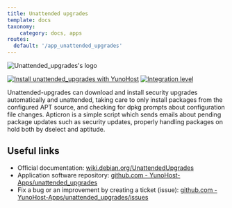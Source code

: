 ```yaml
---
title: Unattended upgrades
template: docs
taxonomy:
    category: docs, apps
routes:
  default: '/app_unattended_upgrades'
---
```


![Unattended_upgrades's logo](image://yunohost_package.png?height=80)

[![Install unattended_upgrades with YunoHost](https://install-app.yunohost.org/install-with-yunohost.png)](https://install-app.yunohost.org/?app=unattended_upgrades) [![Integration level](https://dash.yunohost.org/integration/unattended_upgrades.svg)](https://dash.yunohost.org/appci/app/unattended_upgrades)

Unattended-upgrades can download and install security upgrades automatically and unattended, taking care to only install packages from the configured APT source, and checking for dpkg prompts about configuration file changes.
Apticron is a simple script which sends emails about pending package updates such as security updates, properly handling packages on hold both by dselect and aptitude.

## Useful links

+ Official documentation: [wiki.debian.org/UnattendedUpgrades](https://wiki.debian.org/UnattendedUpgrades)
+ Application software repository: [github.com - YunoHost-Apps/unattended_upgrades](https://github.com/YunoHost-Apps/unattended_upgrades_ynh)
+ Fix a bug or an improvement by creating a ticket (issue): [github.com - YunoHost-Apps/unattended_upgrades/issues](https://github.com/YunoHost-Apps/unattended_upgrades_ynh/issues)
